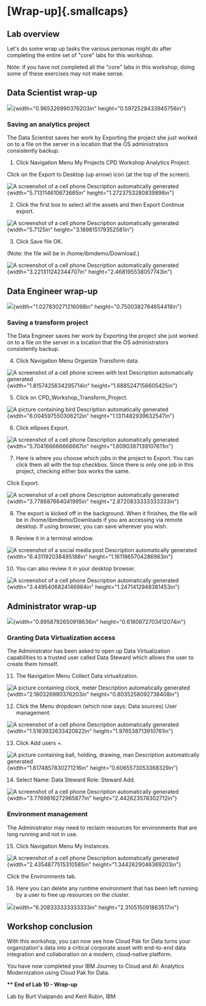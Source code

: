 # **[Wrap-up]{.smallcaps}**

## Lab overview

Let's do some wrap up tasks the various personas might do after
completing the entire set of "core" labs for this workshop.

Note: if you have not completed all the "core" labs in this workshop,
doing some of these exercises may not make sense.

## Data Scientist wrap-up

![](/Users/tjm/Documents/GitHub/CPD-workshop/labs/images/media/image1.png){width="0.965326990376203in"
height="0.5972528433945756in"}

### **Saving an analytics project**

The Data Scientist saves her work by Exporting the project she just
worked on to a file on the server in a location that the OS
administrators consistently backup.

1.  Click Navigation Menu My Projects CPD Workshop Analytics Project.

Click on the Export to Desktop (up arrow) icon (at the top of the
screen).

![A screenshot of a cell phone Description automatically
generated](/Users/tjm/Documents/GitHub/CPD-workshop/labs/images/media/image2.png){width="5.713114610673665in"
height="1.2723753280839896in"}

2.  Click the first box to select all the assets and then Export
    Continue export.

![A screenshot of a cell phone Description automatically
generated](/Users/tjm/Documents/GitHub/CPD-workshop/labs/images/media/image3.png){width="5.7125in"
height="3.189815179352581in"}

3.  Click Save file OK.

(Note: the file will be in /home/ibmdemo/Download.)

![A screenshot of a cell phone Description automatically
generated](/Users/tjm/Documents/GitHub/CPD-workshop/labs/images/media/image4.png){width="3.221311242344707in"
height="2.468195538057743in"}

## Data Engineer wrap-up

![](/Users/tjm/Documents/GitHub/CPD-workshop/labs/images/media/image5.png){width="1.027830271216098in"
height="0.7500382764654419in"}

### **Saving a transform project**

The Data Engineer saves her work by Exporting the project she just
worked on to a file on the server in a location that the OS
administrators consistently backup.

4.  Click Navigation Menu Organize Transform data.

![A screenshot of a cell phone screen with text Description
automatically
generated](/Users/tjm/Documents/GitHub/CPD-workshop/labs/images/media/image6.png){width="1.8157425634295714in"
height="1.6885247156605425in"}

5.  Click on CPD_Workshop_Transform_Project.

![A picture containing bird Description automatically
generated](/Users/tjm/Documents/GitHub/CPD-workshop/labs/images/media/image7.png){width="6.004597550306212in"
height="1.1311482939632547in"}

6.  Click ellipses Export.

![A screenshot of a cell phone Description automatically
generated](/Users/tjm/Documents/GitHub/CPD-workshop/labs/images/media/image8.png){width="5.704166666666667in"
height="1.6090387139107611in"}

7.  Here is where you choose which jobs in the project to Export. You
    can click them all with the top checkbox. Since there is only one
    job in this project, checking either box works the same.

Click Export.

![A screenshot of a cell phone Description automatically
generated](/Users/tjm/Documents/GitHub/CPD-workshop/labs/images/media/image9.png){width="3.778687664041995in"
height="2.8720833333333333in"}

8.  The export is kicked off in the background. When it finishes, the
    file will be in /home/ibmdemo/Downloads if you are accessing via
    remote desktop. If using browser, you can save wherever you wish.

9.  Review it in a terminal window.

![A screenshot of a social media post Description automatically
generated](/Users/tjm/Documents/GitHub/CPD-workshop/labs/images/media/image10.png){width="6.431192038495188in"
height="1.1611865704286963in"}

10. You can also review it in your desktop browser.

![A screenshot of a cell phone Description automatically
generated](/Users/tjm/Documents/GitHub/CPD-workshop/labs/images/media/image11.png){width="3.4495406824146984in"
height="1.2471412948381453in"}

## Administrator wrap-up

![](/Users/tjm/Documents/GitHub/CPD-workshop/labs/images/media/image12.png){width="0.8958792650918636in"
height="0.6180872703412074in"}

### **Granting Data Virtualization access**

The Administrator has been asked to open up Data Virtualization
capabilities to a trusted user called Data Steward which allows the user
to create them himself.

11. The Navigation Menu Collect Data virtualization.

![A picture containing clock, meter Description automatically
generated](/Users/tjm/Documents/GitHub/CPD-workshop/labs/images/media/image13.png){width="2.180326990376203in"
height="0.8035258092738408in"}

12. Click the Menu dropdown (which now says: Data sources) User
    management.

![A screenshot of a cell phone Description automatically
generated](/Users/tjm/Documents/GitHub/CPD-workshop/labs/images/media/image14.png){width="1.5163932633420822in"
height="1.976538713910761in"}

13. Click Add users +.

![A picture containing ball, holding, drawing, man Description
automatically
generated](/Users/tjm/Documents/GitHub/CPD-workshop/labs/images/media/image15.png){width="1.6174857830271216in"
height="0.6065573053368329in"}

14. Select Name: Data Steward Role: Steward Add.

![A screenshot of a cell phone Description automatically
generated](/Users/tjm/Documents/GitHub/CPD-workshop/labs/images/media/image16.png){width="3.7769816272965877in"
height="2.442623578302712in"}

### **Environment management**

The Administrator may need to reclaim resources for environments that
are long running and not in use.

15. Click Navigation Menu My Instances.

![A screenshot of a cell phone Description automatically
generated](/Users/tjm/Documents/GitHub/CPD-workshop/labs/images/media/image17.png){width="2.4354877515310585in"
height="1.3442629046369203in"}

Click the Environments tab.

16. Here you can delete any runtime environment that has been left
    running by a user to free up resources on the cluster.

![](/Users/tjm/Documents/GitHub/CPD-workshop/labs/images/media/image18.png){width="6.208333333333333in"
height="2.310515091863517in"}

## Workshop conclusion

With this workshop, you can now see how Cloud Pak for Data turns your
organization's data into a critical corporate asset with end-to-end data
integration and collaboration on a modern, cloud-native platform.

You have now completed your IBM Journey to Cloud and AI: Analytics
Modernization using Cloud Pak for Data.

**\*\* End of Lab 10 - Wrap-up**

Lab by Burt Vialpando and Kent Rubin, IBM

